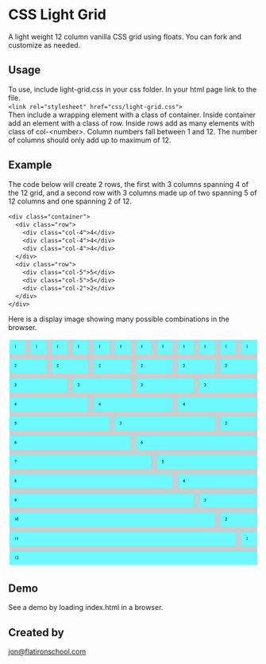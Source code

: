 # CSS Light Grid

A light weight 12 column vanilla CSS grid using floats. You can fork and customize as needed. 

## Usage

To use, include light-grid.css in your css folder. In your html page link to the file.  
 `<link rel="stylesheet" href="css/light-grid.css">`  
 Then include a wrapping element with a class of container. Inside container add an element with a class of row. Inside rows add as many elements with class of col-&lt;number&gt;. Column numbers fall between 1 and 12. The number of columns should only add up to maximum of 12.

## Example

The code below will create 2 rows, the first with 3 columns spanning 4 of the 12 grid, and a second row with 3 columns made up of two spanning 5 of 12 columns and one spanning 2 of 12.

```
<div class="container">
  <div class="row">
    <div class="col-4">4</div>
    <div class="col-4">4</div>
    <div class="col-4">4</div>
  </div>
  <div class="row">
    <div class="col-5">5</div>
    <div class="col-5">5</div>
    <div class="col-2">2</div>
  </div>
</div>
```
Here is a display image showing many possible combinations in the browser.

<img src="images/example.png" alt="example">

## Demo

See a demo by loading index.html in a browser.

## Created by

jon@flatironschool.com